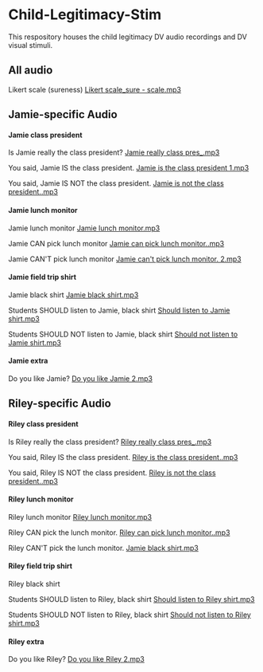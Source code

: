 # Child-Legitimacy-Stim
This respository houses the child legitimacy DV audio recordings and DV visual stimuli. 

## All audio
Likert scale (sureness) 
[Likert scale_sure - scale.mp3](https://github.com/user-attachments/files/23125294/Likert.scale_sure.-.scale.mp3)

## Jamie-specific Audio 

#### Jamie class president 
Is Jamie really the class president? 
[Jamie really class pres_.mp3](https://github.com/user-attachments/files/23125236/Jamie.really.class.pres_.mp3)

You said, Jamie IS the class president. 
[Jamie is the class president 1.mp3](https://github.com/user-attachments/files/23125380/Jamie.is.the.class.president.1.mp3)

You said, Jamie IS NOT the class president.
[Jamie is not the class president..mp3](https://github.com/user-attachments/files/23125397/Jamie.is.not.the.class.president.mp3)

#### Jamie lunch monitor 
Jamie lunch monitor 
[Jamie lunch monitor.mp3](https://github.com/user-attachments/files/23125309/Jamie.lunch.monitor.mp3)

Jamie CAN pick lunch monitor 
[Jamie can pick lunch monitor..mp3](https://github.com/user-attachments/files/23125340/Jamie.can.pick.lunch.monitor.mp3)

Jamie CAN'T pick lunch monitor 
[Jamie can't pick lunch monitor. 2.mp3](https://github.com/user-attachments/files/23125351/Jamie.can.t.pick.lunch.monitor.2.mp3)

#### Jamie field trip shirt 
Jamie black shirt 
[Jamie black shirt.mp3](https://github.com/user-attachments/files/23126364/Jamie.black.shirt.mp3)

Students SHOULD listen to Jamie, black shirt 
[Should listen to Jamie shirt.mp3](https://github.com/user-attachments/files/23126385/Should.listen.to.Jamie.shirt.mp3)

Students SHOULD NOT listen to Jamie, black shirt 
[Should not listen to Jamie shirt.mp3](https://github.com/user-attachments/files/23126402/Should.not.listen.to.Jamie.shirt.mp3)

#### Jamie extra 
Do you like Jamie? 
[Do you like Jamie 2.mp3](https://github.com/user-attachments/files/23126721/Do.you.like.Jamie.2.mp3)


## Riley-specific Audio 

#### Riley class president 

Is Riley really the class president? 
[Riley really class pres_.mp3](https://github.com/user-attachments/files/23124831/Riley.really.class.pres_.mp3)

You said, Riley IS the class president. [Riley is the class president..mp3](https://github.com/user-attachments/files/23125543/Riley.is.the.class.president.mp3)

You said, Riley IS NOT the class president. 
[Riley is not the class president..mp3](https://github.com/user-attachments/files/23125572/Riley.is.not.the.class.president.mp3)

#### Riley lunch monitor 
Riley lunch monitor
[Riley lunch monitor.mp3](https://github.com/user-attachments/files/23125321/Riley.lunch.monitor.mp3)

Riley CAN pick the lunch monitor. 
[Riley can pick lunch monitor..mp3](https://github.com/user-attachments/files/23125660/Riley.can.pick.lunch.monitor.mp3)

Riley CAN'T pick the lunch monitor. 
[Jamie black shirt.mp3](https://github.com/user-attachments/files/23126173/Jamie.black.shirt.mp3)


#### Riley field trip shirt 
Riley black shirt 


Students SHOULD listen to Riley, black shirt 
[Should listen to Riley shirt.mp3](https://github.com/user-attachments/files/23126475/Should.listen.to.Riley.shirt.mp3)

Students SHOULD NOT listen to Riley, black shirt 
[Should not listen to Riley shirt.mp3](https://github.com/user-attachments/files/23126480/Should.not.listen.to.Riley.shirt.mp3)

#### Riley extra 

Do you like Riley? 
[Do you like Riley 2.mp3](https://github.com/user-attachments/files/23126708/Do.you.like.Riley.2.mp3)


